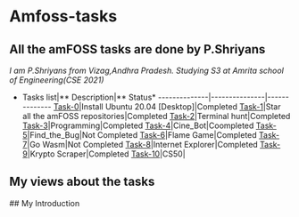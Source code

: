 # Amfoss-tasks
## All the amFOSS tasks are done by P.Shriyans
*I am P.Shriyans from Vizag,Andhra Pradesh. Studying S3 at Amrita school of Engineering(CSE 2021)*
* Tasks list|** Description|** Status*
--------------|---------------|--------------
[Task-0](https://github.com/shriyans3/amfoss-tasks/tree/master/task0)|Install Ubuntu 20.04 [Desktop]|Completed
[Task-1](https://github.com/shriyans3/amfoss-tasks/tree/master/task1)|Star all the amFOSS repositories|Completed
[Task-2](https://github.com/shriyans3/amfoss-tasks/tree/master/task2)|Terminal hunt|Completed
[Task-3](https://github.com/shriyans3/amfoss-tasks/tree/master/task3)|Programming|Completed
[Task-4](https://github.com/shriyans3/amfoss-tasks/tree/master/task4)|Cine_Bot|Coompleted
[Task-5]()|Find_the_Bug|Not Completed
[Task-6](https://github.com/shriyans3/amfoss-tasks/tree/master/task6)|Flame Game|Completed
[Task-7]()|Go Wasm|Not Completed
[Task-8](https://github.com/shriyans3/amfoss-tasks/tree/master/task8)|Internet Explorer|Completed
[Task-9](https://github.com/shriyans3/amfoss-tasks/tree/master/task9)|Krypto Scraper|Completed
[Task-10](https://github.com/shriyans3/amfoss-tasks/tree/master/task10)|CS50|
## My views about the tasks
## My Introduction
